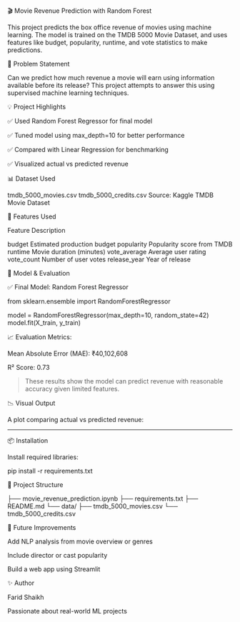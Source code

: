 🎬 Movie Revenue Prediction with Random Forest

This project predicts the box office revenue of movies using machine learning. The model is trained on the TMDB 5000 Movie Dataset, and uses features like budget, popularity, runtime, and vote statistics to make predictions.


📌 Problem Statement

Can we predict how much revenue a movie will earn using information available before its release?
This project attempts to answer this using supervised machine learning techniques.


💡 Project Highlights

✅ Used Random Forest Regressor for final model

✅ Tuned model using max_depth=10 for better performance

✅ Compared with Linear Regression for benchmarking

✅ Visualized actual vs predicted revenue


📊 Dataset Used

tmdb_5000_movies.csv
tmdb_5000_credits.csv
Source: Kaggle TMDB Movie Dataset

🧪 Features Used

Feature	Description

budget	Estimated production budget
popularity	Popularity score from TMDB
runtime	Movie duration (minutes)
vote_average	Average user rating
vote_count	Number of user votes
release_year	Year of release


🔧 Model & Evaluation

✅ Final Model: Random Forest Regressor

from sklearn.ensemble import RandomForestRegressor

model = RandomForestRegressor(max_depth=10, random_state=42)
model.fit(X_train, y_train)

📈 Evaluation Metrics:

Mean Absolute Error (MAE): ₹40,102,608

R² Score: 0.73


> These results show the model can predict revenue with reasonable accuracy given limited features.


📉 Visual Output

A plot comparing actual vs predicted revenue:

---

📦 Installation

Install required libraries:

pip install -r requirements.txt


📁 Project Structure

├── movie_revenue_prediction.ipynb
├── requirements.txt
├── README.md
└── data/
    ├── tmdb_5000_movies.csv
    └── tmdb_5000_credits.csv



🚀 Future Improvements

Add NLP analysis from movie overview or genres

Include director or cast popularity

Build a web app using Streamlit


✨ Author

Farid Shaikh

Passionate about real-world ML projects
